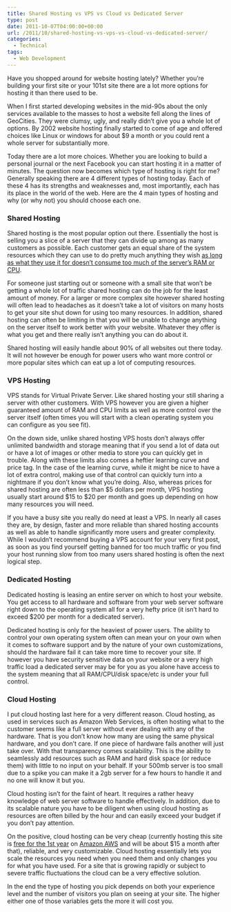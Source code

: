 ```yaml
---
title: Shared Hosting vs VPS vs Cloud vs Dedicated Server
type: post
date: 2011-10-07T04:00:00+00:00
url: /2011/10/shared-hosting-vs-vps-vs-cloud-vs-dedicated-server/
categories:
  - Technical
tags:
  - Web Development
---
```


Have you shopped around for website hosting lately? Whether you’re building your first site or your 101st site there are a lot more options for hosting it than there used to be.

When I first started developing websites in the mid-90s about the only services available to the masses to host a website fell along the lines of GeoCities. They were clumsy, ugly, and really didn’t give you a whole lot of options. By 2002 website hosting finally started to come of age and offered choices like Linux or windows for about $9 a month or you could rent a whole server for substantially more.

Today there are a lot more choices. Whether you are looking to build a personal journal or the next Facebook you can start hosting it in a matter of minutes. The question now becomes which type of hosting is right for me? Generally speaking there are 4 different types of hosting today. Each of these 4 has its strengths and weaknesses and, most importantly, each has its place in the world of the web. Here are the 4 main types of hosting and why (or why not) you should choose each one.

### Shared Hosting

Shared hosting is the most popular option out there. Essentially the host is selling you a slice of a server that they can divide up among as many customers as possible. Each customer gets an equal share of the system resources which they can use to do pretty much anything they wish [as long as what they use it for doesn’t consume too much of the server’s RAM or CPU][1].

For someone just starting out or someone with a small site that won’t be getting a whole lot of traffic shared hosting can do the job for the least amount of money. For a larger or more complex site however shared hosting will often lead to headaches as it doesn’t take a lot of visitors on many hosts to get your site shut down for using too many resources. In addition, shared hosting can often be limiting in that you will be unable to change anything on the server itself to work better with your website. Whatever they offer is what you get and there really isn’t anything you can do about it.

Shared hosting will easily handle about 90% of all websites out there today. It will not however be enough for power users who want more control or more popular sites which can eat up a lot of computing resources.

### VPS Hosting

VPS stands for Virtual Private Server. Like shared hosting your still sharing a server with other customers. With VPS however you are given a higher guaranteed amount of RAM and CPU limits as well as more control over the server itself (often times you will start with a clean operating system you can configure as you see fit).

On the down side, unlike shared hosting VPS hosts don’t always offer unlimited bandwidth and storage meaning that if you send a lot of data out or have a lot of images or other media to store you can quickly get in trouble. Along with these limits also comes a heftier learning curve and price tag. In the case of the learning curve, while it might be nice to have a lot of extra control, making use of that control can quickly turn into a nightmare if you don’t know what you’re doing. Also, whereas prices for shared hosting are often less than $5 dollars per month, VPS hosting usually start around $15 to $20 per month and goes up depending on how many resources you will need.

If you have a busy site you really do need at least a VPS. In nearly all cases they are, by design, faster and more reliable than shared hosting accounts as well as able to handle significantly more users and greater complexity. While I wouldn’t recommend buying a VPS account for your very first post, as soon as you find yourself getting banned for too much traffic or you find your host running slow from too many users shared hosting is often the next logical step.

### Dedicated Hosting

Dedicated hosting is leasing an entire server on which to host your website. You get access to all hardware and software from your web server software right down to the operating system all for a very hefty price (it isn’t hard to exceed $200 per month for a dedicated server).

Dedicated hosting is only for the heaviest of power users. The ability to control your own operating system often can mean your on your own when it comes to software support and by the nature of your own customizations, should the hardware fail it can take more time to recover your site. If however you have security sensitive data on your website or a very high traffic load a dedicated server may be for you as you alone have access to the system meaning that all RAM/CPU/disk space/etc is under your full control.

### Cloud Hosting

I put cloud hosting last here for a very different reason. Cloud hosting, as used in services such as Amazon Web Services, is often hosting what to the customer seems like a full server without ever dealing with any of the hardware. That is you don’t know how many are using the same physical hardware, and you don’t care. If one piece of hardware fails another will just take over. With that transparency comes scalability. This is the ability to seamlessly add resources such as RAM and hard disk space (or reduce them) with little to no input on your behalf. If your 500mb server is too small due to a spike you can make it a 2gb server for a few hours to handle it and no one will know it but you.

Cloud hosting isn’t for the faint of heart. It requires a rather heavy knowledge of web server software to handle effectively. In addition, due to its scalable nature you have to be diligent when using cloud hosting as resources are often billed by the hour and can easily exceed your budget if you don’t pay attention.

On the positive, cloud hosting can be very cheap (currently hosting this site is [free for the 1st year](http://aws.amazon.com/free/ "Amazon AWS Free Tier") on [Amazon AWS](http://aws.amazon.com "Amazon Web Services") and will be about $15 a month after that), reliable, and very customizable. Cloud hosting essentially lets you scale the resources you need when you need them and only changes you for what you have used. For a site that is growing rapidly or subject to severe traffic fluctuations the cloud can be a very effective solution.

In the end the type of hosting you pick depends on both your experience level and the number of visitors you plan on seeing at your site. The higher either one of those variables gets the more it will cost you.

 [1]: /2011/08/the-limits-of-unlimited-hosting/